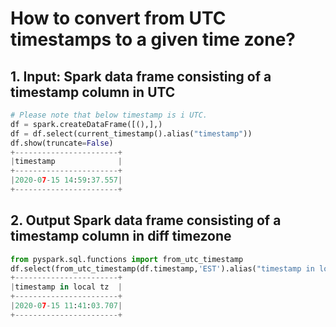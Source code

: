 # How to convert from UTC timestamps to a given  time zone?

## 1.  Input:  Spark data frame consisting of a timestamp column in UTC 

```python
# Please note that below timestamp is i UTC.
df = spark.createDataFrame([(),],)
df = df.select(current_timestamp().alias("timestamp"))
df.show(truncate=False)
+-----------------------+
|timestamp              |
+-----------------------+
|2020-07-15 14:59:37.557|
+-----------------------+
```

## 2.  Output Spark data frame consisting of a timestamp column in diff timezone

```python
from pyspark.sql.functions import from_utc_timestamp
df.select(from_utc_timestamp(df.timestamp,'EST').alias("timestamp in local tz")).show(truncate=False)
+-----------------------+
|timestamp in local tz  |
+-----------------------+
|2020-07-15 11:41:03.707|
+-----------------------+
```

